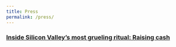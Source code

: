 ```yaml
---
title: Press
permalink: /press/
---
```


<h3><a href="https://www.washingtonpost.com/news/the-switch/wp/2016/08/29/inside-one-of-silicon-valleys-most-celebrated-rituals-raising-cash/">Inside Silicon Valley’s most grueling ritual: Raising cash</a></h3>
